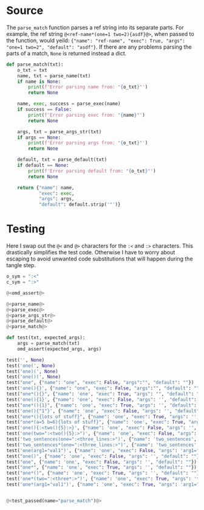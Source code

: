 # Source

The `parse_match` function parses a ref string into its separate parts. For example, the ref string `@<ref-name*(one=1 two=2){asdf}@>`, when passed to the function, would yeild: `{"name": "ref-name", "exec": True, "args": "one=1 two=2", "default": "asdf"}`. If there are any problems parsing the parts of a match, `None` is returned instead a dict.

```python {name=parse_match}
def parse_match(txt):
    o_txt = txt
    name, txt = parse_name(txt)
    if name is None:
        print(f'Error parsing name from: "{o_txt}"')
        return None

    name, exec, success = parse_exec(name)
    if success == False:
        print(f'Error parsing exec from: "{name}"')
        return None

    args, txt = parse_args_str(txt)
    if args == None:
        print(f'Error parsing args from: "{o_txt}"')
        return None

    default, txt = parse_default(txt)
    if default == None:
        print(f'Error parsing default from: "{o_txt}"')
        return None

    return {"name": name,
            "exec": exec,
            "args": args,
            "default": default.strip('"')}
```

# Testing

Here I swap out the `@<` and `@>` characters for the `:<` and `:>` characters. This drastically simplifies the test code. Otherwise I have to worry about escaping to avoid unwanted code substitutions that will happen during the tangle step.

```python {name=parse_match_tests menu=true}
o_sym = ":<"
c_sym = ":>"

@<omd_assert@>

@<parse_name@>
@<parse_exec@>
@<parse_args_str@>
@<parse_default@>
@<parse_match@>

def test(txt, expected_args):
    args = parse_match(txt)
    omd_assert(expected_args, args)

test('', None)
test('one(', None)
test('one)(', None)
test('one()(', None)
test("one", {"name": "one", "exec": False, "args":"", "default": ""})
test('one(){}', {"name": "one", "exec": False, "args":"", "default": ""})
test("one*(){}", {"name": 'one', "exec": True, "args": "", "default": ""})
test('one(){1}', {"name": 'one', "exec": False, "args": '', "default": "1"})
test("one*(){1}", {"name": 'one', "exec": True, "args": '', "default": "1"})
test('one(){"1"}', {"name": 'one', "exec": False, "args": '', "default": '1'})
test("one*(){lots of stuff}", {"name": 'one', "exec": True, "args": '', "default": "lots of stuff"})
test("one*(a=5 b=6){lots of stuff}", {"name": 'one', "exec": True, "args": 'a=5 b=6', "default": "lots of stuff"})
test('one(){:<two(){5}:>}', {"name": 'one', "exec": False, "args": '', "default": ":<two(){5}:>"})
test('one(two=":<two(){5}:>")', {"name": 'one', "exec": False, "args": 'two=":<two(){5}:>"', "default": ""})
test('two_sentences(one=":<three_lines:>")', {"name": 'two_sentences', "exec": False, "args": 'one=":<three_lines:>"', "default": ""})
test('two_sentences*(one=":<three_lines:>")', {"name": 'two_sentences', "exec": True, "args": 'one=":<three_lines:>"', "default": ""})
test('one(arg1="val1")', {"name": 'one', "exec": False, "args": 'arg1="val1"', "default": ""})
test("one()", {"name": 'one', "exec": False, "args": '', "default": ""})
test("one", {"name": 'one', "exec": False, "args": '', "default": ""})
test("one*", {"name": 'one', "exec": True, "args": '', "default": ""})
test("one*()", {"name": 'one', "exec": True, "args": '', "default": ""})
test('one*(two=":<three*:>")', {"name": 'one', "exec": True, "args": 'two=":<three*:>"', "default": ""})
test('one*(arg1="val1")', {"name": 'one', "exec": True, "args": 'arg1="val1"', "default": ""})


@<test_passed(name="parse_match")@>
```
